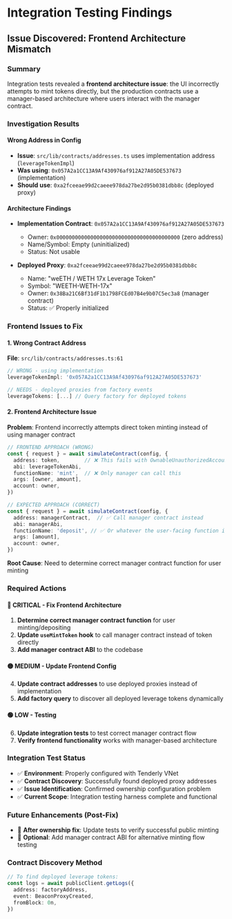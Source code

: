 # Integration Testing Findings

## Issue Discovered: Frontend Architecture Mismatch  

### Summary  
Integration tests revealed a **frontend architecture issue**: the UI incorrectly attempts to mint tokens directly, but the production contracts use a manager-based architecture where users interact with the manager contract.

### Investigation Results

#### Wrong Address in Config
- **Issue**: `src/lib/contracts/addresses.ts` uses implementation address (`leverageTokenImpl`)
- **Was using**: `0x057A2a1CC13A9Af430976af912A27A05DE537673` (implementation)
- **Should use**: `0xa2fceeae99d2caeee978da27be2d95b0381dbb8c` (deployed proxy)

#### Architecture Findings
- **Implementation Contract**: `0x057A2a1CC13A9Af430976af912A27A05DE537673`
  - Owner: `0x0000000000000000000000000000000000000000` (zero address)
  - Name/Symbol: Empty (uninitialized)
  - Status: Not usable

- **Deployed Proxy**: `0xa2fceeae99d2caeee978da27be2d95b0381dbb8c`
  - Name: "weETH / WETH 17x Leverage Token" 
  - Symbol: "WEETH-WETH-17x"
  - Owner: `0x38Ba21C6Bf31dF1b1798FCEd07B4e9b07C5ec3a8` (manager contract)
  - Status: ✅ Properly initialized

### Frontend Issues to Fix

#### 1. Wrong Contract Address
**File**: `src/lib/contracts/addresses.ts:61`
```typescript
// WRONG - using implementation
leverageTokenImpl: '0x057A2a1CC13A9Af430976af912A27A05DE537673'

// NEEDS - deployed proxies from factory events  
leverageTokens: [...] // Query factory for deployed tokens
```

#### 2. Frontend Architecture Issue  
**Problem**: Frontend incorrectly attempts direct token minting instead of using manager contract
```typescript
// FRONTEND APPROACH (WRONG)
const { request } = await simulateContract(config, {
  address: token,        // ❌ This fails with OwnableUnauthorizedAccount
  abi: leverageTokenAbi,
  functionName: 'mint',  // ❌ Only manager can call this
  args: [owner, amount],
  account: owner,
})

// EXPECTED APPROACH (CORRECT)  
const { request } = await simulateContract(config, {
  address: managerContract,  // ✅ Call manager contract instead
  abi: managerAbi,
  functionName: 'deposit', // ✅ Or whatever the user-facing function is
  args: [amount],
  account: owner,
})
```

**Root Cause**: Need to determine correct manager contract function for user minting

### Required Actions

#### 🔴 CRITICAL - Fix Frontend Architecture
1. **Determine correct manager contract function** for user minting/depositing
2. **Update `useMintToken` hook** to call manager contract instead of token directly
3. **Add manager contract ABI** to the codebase

#### 🟡 MEDIUM - Update Frontend Config  
4. **Update contract addresses** to use deployed proxies instead of implementation
5. **Add factory query** to discover all deployed leverage tokens dynamically

#### 🟢 LOW - Testing
6. **Update integration tests** to test correct manager contract flow
7. **Verify frontend functionality** works with manager-based architecture

### Integration Test Status
- ✅ **Environment**: Properly configured with Tenderly VNet
- ✅ **Contract Discovery**: Successfully found deployed proxy addresses  
- ✅ **Issue Identification**: Confirmed ownership configuration problem
- ✅ **Current Scope**: Integration testing harness complete and functional

### Future Enhancements (Post-Fix)
- 🔮 **After ownership fix**: Update tests to verify successful public minting  
- 🔮 **Optional**: Add manager contract ABI for alternative minting flow testing

### Contract Discovery Method
```typescript
// To find deployed leverage tokens:
const logs = await publicClient.getLogs({
  address: factoryAddress,
  event: BeaconProxyCreated,
  fromBlock: 0n,
})
```